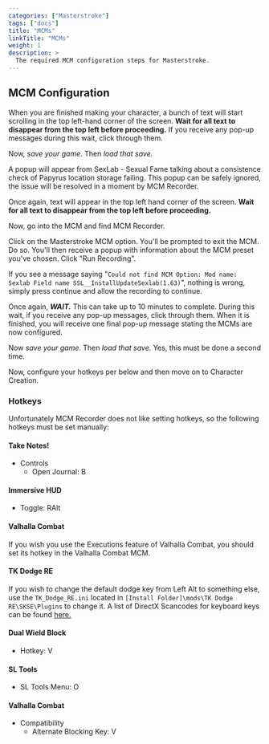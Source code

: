 ```yaml
---
categories: ["Masterstroke"]
tags: ["docs"] 
title: "MCMs"
linkTitle: "MCMs"
weight: 1
description: >
  The required MCM configuration steps for Masterstroke.
---
```


## MCM Configuration

When you are finished making your character, a bunch of text will start scrolling in the top left-hand corner of the screen. **Wait for all text to disappear from the top left before proceeding.** If you receive any pop-up messages during this wait, click through them.

Now, *save your game*. Then *load that save.*

A popup will appear from SexLab - Sexual Fame talking about a consistence check of Papyrus location storage failing. This popup can be safely ignored, the issue will be resolved in a moment by MCM Recorder.

Once again, text will appear in the top left hand corner of the screen. **Wait for all text to disappear from the top left before proceeding.**

Now, go into the MCM and find MCM Recorder.

Click on the Masterstroke MCM option. You'll be prompted to exit the MCM. Do so. You'll then receive a popup with information about the MCM preset you've chosen. Click "Run Recording".

If you see a message saying "`Could not find MCM Option: Mod name: Sexlab Field name SSL__InstallUpdateSexlab(1.63)`", nothing is wrong, simply press continue and allow the recording to continue.

Once again, ***WAIT.*** This can take up to 10 minutes to complete. During this wait, if you receive any pop-up messages, click through them. When it is finished, you will receive one final pop-up message stating the MCMs are now configured.

Now *save your game*. Then *load that save.* Yes, this must be done a second time.

Now, configure your hotkeys per below and then move on to Character Creation.

### Hotkeys

Unfortunately MCM Recorder does not like setting hotkeys, so the following hotkeys must be set manually:

#### Take Notes!
- Controls
  - Open Journal: B

#### Immersive HUD
  - Toggle: RAlt
 
#### Valhalla Combat

If you wish you use the Executions feature of Valhalla Combat, you should set its hotkey in the Valhalla Combat MCM.

#### TK Dodge RE

If you wish to change the default dodge key from Left Alt to something else, use the `TK_Dodge_RE.ini` located in `[Install Folder]\mods\TK Dodge RE\SKSE\Plugins` to change it. A list of DirectX Scancodes for keyboard keys can be found [here.](https://wiki.nexusmods.com/index.php/DirectX_Scancodes_And_How_To_Use_Them)

#### Dual Wield Block
- Hotkey: V

#### SL Tools
- SL Tools Menu: O

#### Valhalla Combat
- Compatibility
  - Alternate Blocking Key: V

